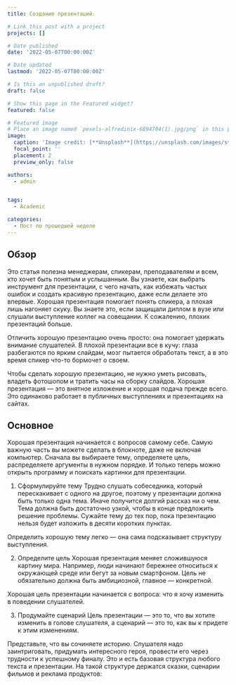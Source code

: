 ```yaml
---
title: Создание презентаций.

# Link this post with a project
projects: []

# Date published
date: '2022-05-07T00:00:00Z'

# Date updated
lastmod: '2022-05-07T00:00:00Z'

# Is this an unpublished draft?
draft: false

# Show this page in the Featured widget?
featured: false

# Featured image
# Place an image named `pexels-alfredinix-6894704(1).jpg/png` in this page's folder and customize its options here.
image:
  caption: 'Image credit: [**Unsplash**](https://unsplash.com/images/stock)'
  focal_point: ''
  placement: 2
  preview_only: false

authors:
  - admin


tags:
  - Academic

categories:
  - Пост по прошедшей неделе
---
```


## Обзор

 Это статья полезна менеджерам, спикерам, преподавателям и всем, кто хочет быть понятым и услышанным. Вы узнаете, как выбрать инструмент для презентации, с чего начать, как избежать частых ошибок и создать красивую презентацию, даже если делаете это впервые.
 Хорошая презентация помогает понять спикера, а плохая лишь нагоняет скуку. Вы знаете это, если защищали диплом в вузе или слушали выступление коллег на совещании. К сожалению, плохих презентаций больше.

Отличить хорошую презентацию очень просто: она помогает удержать внимание слушателей. В плохой презентации все в кучу: глаза разбегаются по ярким слайдам, мозг пытается обработать текст, а в это время спикер что-то бормочет о своем.

Чтобы сделать хорошую презентацию, не нужно уметь рисовать, владеть фотошопом и тратить часы на сборку слайдов. Хорошая презентация — это внятное изложение и хорошая подача прежде всего. Это одинаково работает в публичных выступлениях и презентациях на сайтах.

## Основное

 Хорошая презентация начинается с вопросов самому себе. Самую важную часть вы можете сделать в блокноте, даже не включая компьютер. Сначала вы выбираете тему, определяете цель, распределяете аргументы в нужном порядке. И только теперь можно открыть программу и поискать картинки для презентации.
 
 
1. Сформулируйте тему
Трудно слушать собеседника, который перескакивает с одного на другое, поэтому у презентации должна быть только одна тема. Иначе получится долгий рассказ ни о чем. Тема должна быть достаточно узкой, чтобы в конце предложить решение проблемы. Сужайте тему до тех пор, пока презентацию нельзя будет изложить в десяти коротких пунктах.

Определить хорошую тему легко — она сама подсказывает структуру выступления.


2. Определите цель
Хорошая презентация меняет сложившуюся картину мира. Например, люди начинают бережнее относиться к окружающей среде или бегут за новым смартфоном. Цель не обязательно должна быть амбициозной, главное — конкретной.

Хорошая цель презентации начинается с вопроса: что я хочу изменить в поведении слушателей. 


3. Продумайте сценарий
Цель презентации — это то, что вы хотите изменить в голове слушателя, а сценарий — это то, как вы к придете к этим изменениям.

Представьте, что вы сочиняете историю. Слушателя надо заинтриговать, придумать интересного героя, провести его через трудности к успешному финалу. Это и есть базовая структура любого текста и презентации. На такой структуре держатся сказки, сценарии фильмов и реклама продуктов:
